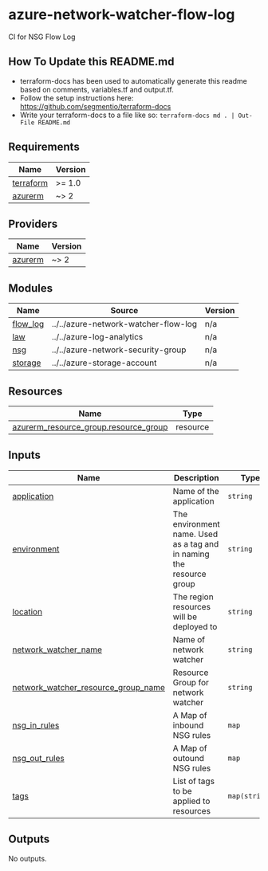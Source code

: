 # azure-network-watcher-flow-log

CI for NSG Flow Log

## How To Update this README.md

* terraform-docs has been used to automatically generate this readme based on comments, variables.tf and output.tf.
* Follow the setup instructions here: https://github.com/segmentio/terraform-docs
* Write your terraform-docs to a file like so: `terraform-docs md . | Out-File README.md`

## Requirements

| Name | Version |
|------|---------|
| <a name="requirement_terraform"></a> [terraform](#requirement\_terraform) | >= 1.0 |
| <a name="requirement_azurerm"></a> [azurerm](#requirement\_azurerm) | ~> 2 |

## Providers

| Name | Version |
|------|---------|
| <a name="provider_azurerm"></a> [azurerm](#provider\_azurerm) | ~> 2 |

## Modules

| Name | Source | Version |
|------|--------|---------|
| <a name="module_flow_log"></a> [flow\_log](#module\_flow\_log) | ../../azure-network-watcher-flow-log | n/a |
| <a name="module_law"></a> [law](#module\_law) | ../../azure-log-analytics | n/a |
| <a name="module_nsg"></a> [nsg](#module\_nsg) | ../../azure-network-security-group | n/a |
| <a name="module_storage"></a> [storage](#module\_storage) | ../../azure-storage-account | n/a |

## Resources

| Name | Type |
|------|------|
| [azurerm_resource_group.resource_group](https://registry.terraform.io/providers/hashicorp/azurerm/latest/docs/resources/resource_group) | resource |

## Inputs

| Name | Description | Type | Default | Required |
|------|-------------|------|---------|:--------:|
| <a name="input_application"></a> [application](#input\_application) | Name of the application | `string` | n/a | yes |
| <a name="input_environment"></a> [environment](#input\_environment) | The environment name. Used as a tag and in naming the resource group | `string` | n/a | yes |
| <a name="input_location"></a> [location](#input\_location) | The region resources will be deployed to | `string` | `"northeurope"` | no |
| <a name="input_network_watcher_name"></a> [network\_watcher\_name](#input\_network\_watcher\_name) | Name of network watcher | `string` | n/a | yes |
| <a name="input_network_watcher_resource_group_name"></a> [network\_watcher\_resource\_group\_name](#input\_network\_watcher\_resource\_group\_name) | Resource Group for network watcher | `string` | n/a | yes |
| <a name="input_nsg_in_rules"></a> [nsg\_in\_rules](#input\_nsg\_in\_rules) | A Map of inbound NSG rules | `map` | `{}` | no |
| <a name="input_nsg_out_rules"></a> [nsg\_out\_rules](#input\_nsg\_out\_rules) | A Map of outound NSG rules | `map` | `{}` | no |
| <a name="input_tags"></a> [tags](#input\_tags) | List of tags to be applied to resources | `map(string)` | `{}` | no |

## Outputs

No outputs.
